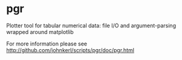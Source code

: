 pgr
===

Plotter tool for tabular numerical data: file I/O and argument-parsing wrapped around matplotlib

For more information please see http://github.com/johnkerl/scripts/pgr/doc/pgr.html
